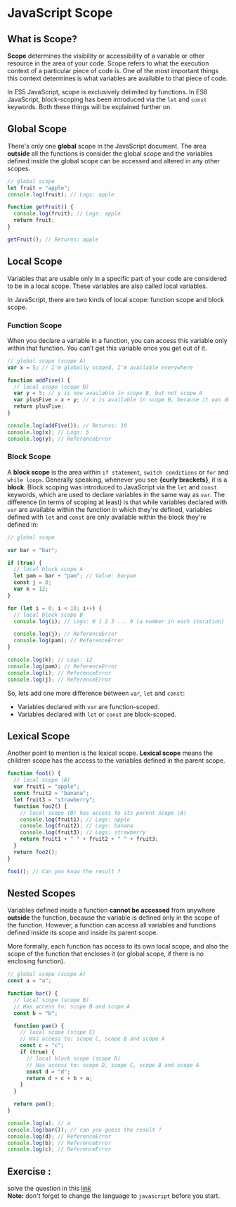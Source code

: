 # JavaScript Scope

## What is Scope?

**Scope** determines the visibility or accessibility of a variable or other resource in the area of your code. Scope refers to what the execution context of a particular piece of code is. One of the most important things this context determines is what variables are available to that piece of code.

In ES5 JavaScript, scope is exclusively delimited by functions. In ES6 JavaScript, block-scoping has been introduced via the `let` and `const` keywords. Both these things will be explained further on.

## Global Scope

There's only one **global** scope in the JavaScript document. The area **outside** all the functions is consider the global scope and the variables defined inside the global scope can be accessed and altered in any other scopes.

```javascript
// global scope
let fruit = "apple";
console.log(fruit); // Logs: apple

function getFruit() {
  console.log(fruit); // Logs: apple
  return fruit;
}

getFruit(); // Returns: apple
```

## Local Scope

Variables that are usable only in a specific part of your code are considered to be in a local scope. These variables are also called local variables.

In JavaScript, there are two kinds of local scope: function scope and block scope.

### Function Scope

When you declare a variable in a function, you can access this variable only within that function. You can’t get this variable once you get out of it.

```js
// global scope (scope A)
var x = 5; // I'm globally scoped, I'm available everywhere

function addFive() {
  // local scope (scope B)
  var y = 5; // y is now available in scope B, but not scope A
  var plusFive = x + y; // x is available in scope B, because it was defined in global scope
  return plusFive;
}

console.log(addFive()); // Returns: 10
console.log(x); // Logs: 5
console.log(y); // ReferenceError
```

### Block Scope

A **block scope** is the area within `if statement`, `switch conditions` or `for` and `while loops`. Generally speaking, whenever you see **{curly brackets}**, it is a **block**. Block scoping was introduced to JavaScript via the `let` and `const` keywords, which are used to declare variables in the same way as `var`. The difference (in terms of scoping at least) is that while variables declared with `var` are available within the function in which they're defined, variables defined with `let` and `const` are only available within the block they're defined in:

```javascript
// global scope

var bar = "bar";

if (true) {
  // local block scope A
  let pam = bar + "pam"; // Value: barpam
  const j = 0;
  var k = 12;
}

for (let i = 0; i < 10; i++) {
  // local block scope B
  console.log(i); // Logs: 0 1 2 3 ... 9 (a number in each iteration)

  console.log(j); // ReferenceError
  console.log(pam); // ReferenceError
}

console.log(k); // Logs: 12
console.log(pam); // ReferenceError
console.log(i); // ReferenceError
console.log(j); // ReferenceError
```

So, lets add one more difference between `var`, `let` and `const`:

- Variables declared with `var` are function-scoped.
- Variables declared with `let` or `const` are block-scoped.

## Lexical Scope

Another point to mention is the lexical scope. **Lexical scope** means the children scope has the access to the variables defined in the parent scope.

```javascript
function foo1() {
  // local scope (A)
  var fruit1 = "apple";
  const fruit2 = "banana";
  let fruit3 = "strawberry";
  function foo2() {
    // local scope (B) has access to its parent scope (A)
    console.log(fruit1); // Logs: apple
    console.log(fruit2); // Logs: banana
    console.log(fruit3); // Logs: strawberry
    return fruit1 + " " + fruit2 + " " + fruit3;
  }
  return foo2();
}

foo1(); // Can you know the result ?
```

## Nested Scopes

Variables defined inside a function **cannot be accessed** from anywhere **outside** the function, because the variable is defined only in the scope of the function. However, a function can access all variables and functions defined inside its scope and inside its parent scope.

More formally, each function has access to its own local scope, and also the scope of the function that encloses it (or global scope, if there is no enclosing function).

```javascript
// global scope (scope A)
const a = "a";

function bar() {
  // local scope (scope B)
  // Has access to: scope B and scope A
  const b = "b";

  function pam() {
    // local scope (scope C)
    // Has access to: scope C, scope B and scope A
    const c = "c";
    if (true) {
      // local block scope (scope D)
      // Has access to: scope D, scope C, scope B and scope A
      const d = "d";
      return d + c + b + a;
    }
  }

  return pam();
}

console.log(a); // a
console.log(bar()); // can you guess the result ?
console.log(d); // ReferenceError
console.log(b); // ReferenceError
console.log(c); // ReferenceError
```

## Exercise :

solve the question in this [link](https://leetcode.com/problems/reverse-only-letters/)  
**Note:**
don't forget to change the language to `javascript` before you start.

